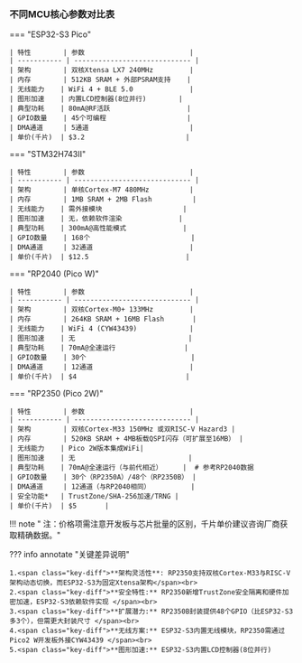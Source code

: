 ### 不同MCU核心参数对比表

=== "ESP32-S3 Pico"

    | 特性        | 参数                          |
    | ----------- | ----------------------------- |
    | 架构        | 双核Xtensa LX7 240MHz         |
    | 内存        | 512KB SRAM + 外部PSRAM支持    |
    | 无线能力    | WiFi 4 + BLE 5.0              |
    | 图形加速    | 内置LCD控制器(8位并行)        |
    | 典型功耗    | 80mA@RF活跃                   |
    | GPIO数量    | 45个可编程                    |
    | DMA通道     | 5通道                         |
    | 单价(千片)  | $3.2                         |

=== "STM32H743II"

    | 特性        | 参数                          |
    | ----------- | ----------------------------- |
    | 架构        | 单核Cortex-M7 480MHz          |
    | 内存        | 1MB SRAM + 2MB Flash          |
    | 无线能力    | 需外接模块                    |
    | 图形加速    | 无，依赖软件渲染              |
    | 典型功耗    | 300mA@高性能模式              |
    | GPIO数量    | 168个                         |
    | DMA通道     | 32通道                        |
    | 单价(千片)  | $12.5                        |

=== "RP2040 (Pico W)"

    | 特性        | 参数                          |
    | ----------- | ----------------------------- |
    | 架构        | 双核Cortex-M0+ 133MHz         |
    | 内存        | 264KB SRAM + 16MB Flash       |
    | 无线能力    | WiFi 4 (CYW43439)             |
    | 图形加速    | 无                            |
    | 典型功耗    | 70mA@全速运行                 |
    | GPIO数量    | 30个                          |
    | DMA通道     | 12通道                        |
    | 单价(千片)  | $4                           |

=== "RP2350 (Pico 2W)"

    | 特性        | 参数                          |
    | ----------- | ----------------------------- |
    | 架构        | 双核Cortex-M33 150MHz 或双RISC-V Hazard3 |
    | 内存        | 520KB SRAM + 4MB板载QSPI闪存（可扩展至16MB） |
    | 无线能力    | Pico 2W版本集成WiFi|
    | 图形加速    | 无                            |
    | 典型功耗    | 70mA@全速运行（与前代相近）     |  # 参考RP2040数据
    | GPIO数量    | 30个（RP2350A）/48个（RP2350B） |
    | DMA通道     | 12通道（与RP2040相同）          |
    | 安全功能*   | TrustZone/SHA-256加速/TRNG |
    | 单价(千片)  | $5       |

!!! note " 注：价格项需注意开发板与芯片批量的区别，千片单价建议咨询厂商获取精确数据。"

??? info annotate "关键差异说明"

    1.<span class="key-diff">**架构灵活性**: RP2350支持双核Cortex-M33与RISC-V架构动态切换，而ESP32-S3为固定Xtensa架构</span><br>
    2.<span class="key-diff">**​安全特性​:** RP2350新增TrustZone安全隔离和硬件加密加速，ESP32-S3依赖软件实现 </span><br>
    3.<span class="key-diff">**​扩展潜力:** RP2350B封装提供48个GPIO（比ESP32-S3多3个），但需更大封装尺寸 </span><br>
    4.<span class="key-diff">**​无线方案:** ESP32-S3内置无线模块，RP2350需通过Pico2 W开发板外接CYW43439 </span><br>
    5.<span class="key-diff">**图形加速:** ESP32-S3内置LCD控制器(8位并行)

